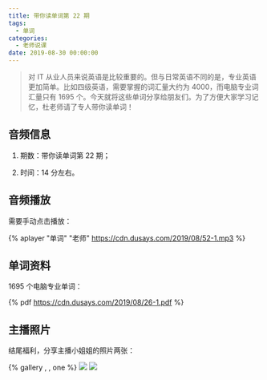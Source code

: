 ```yaml
---
title: 带你读单词第 22 期
tags:
  - 单词
categories:
  - 老师说课
date: 2019-08-30 00:00:00
---
```


> 对 IT 从业人员来说英语是比较重要的。但与日常英语不同的是，专业英语更加简单。比如四级英语，需要掌握的词汇量大约为 4000，而电脑专业词汇量只有 1695 个。今天就将这些单词分享给朋友们。为了方便大家学习记忆，杜老师请了专人带你读单词！

<!-- more -->

## 音频信息

1. 期数：带你读单词第 22 期；

2. 时间：14 分左右。

## 音频播放

需要手动点击播放：

{% aplayer "单词" "老师" https://cdn.dusays.com/2019/08/52-1.mp3 %}

## 单词资料

1695 个电脑专业单词：

{% pdf https://cdn.dusays.com/2019/08/26-1.pdf %}

## 主播照片

结尾福利，分享主播小姐姐的照片两张：

{% gallery , , one %}
![](https://cdn.dusays.com/2019/08/52-1.jpg)
![](https://cdn.dusays.com/2019/08/52-2.jpg)